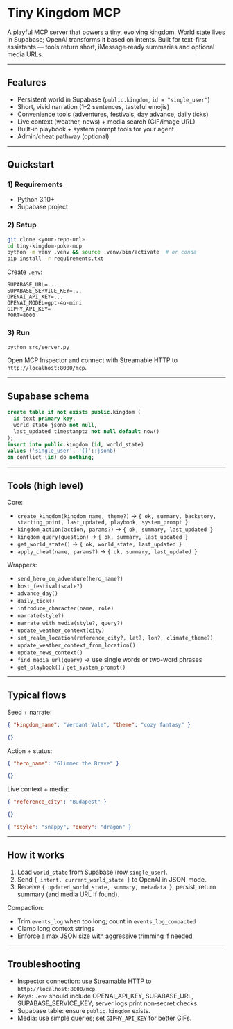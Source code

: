 # Tiny Kingdom MCP

A playful MCP server that powers a tiny, evolving kingdom. World state lives in Supabase; OpenAI transforms it based on intents. Built for text-first assistants — tools return short, iMessage‑ready summaries and optional media URLs.

---

## Features
- Persistent world in Supabase (`public.kingdom`, `id = "single_user"`)
- Short, vivid narration (1–2 sentences, tasteful emojis)
- Convenience tools (adventures, festivals, day advance, daily ticks)
- Live context (weather, news) + media search (GIF/image URL)
- Built-in playbook + system prompt tools for your agent
- Admin/cheat pathway (optional)

---

## Quickstart

### 1) Requirements
- Python 3.10+
- Supabase project

### 2) Setup
```bash
git clone <your-repo-url>
cd tiny-kingdom-poke-mcp
python -m venv .venv && source .venv/bin/activate  # or conda
pip install -r requirements.txt
```

Create `.env`:
```env
SUPABASE_URL=...
SUPABASE_SERVICE_KEY=...
OPENAI_API_KEY=...
OPENAI_MODEL=gpt-4o-mini
GIPHY_API_KEY=
PORT=8000
```

### 3) Run
```bash
python src/server.py
```
Open MCP Inspector and connect with Streamable HTTP to `http://localhost:8000/mcp`.

---

## Supabase schema
```sql
create table if not exists public.kingdom (
  id text primary key,
  world_state jsonb not null,
  last_updated timestamptz not null default now()
);
insert into public.kingdom (id, world_state)
values ('single_user', '{}'::jsonb)
on conflict (id) do nothing;
```

---

## Tools (high level)

Core:
- `create_kingdom(kingdom_name, theme?)` → `{ ok, summary, backstory, starting_point, last_updated, playbook, system_prompt }`
- `kingdom_action(action, params?)` → `{ ok, summary, last_updated }`
- `kingdom_query(question)` → `{ ok, summary, last_updated }`
- `get_world_state()` → `{ ok, world_state, last_updated }`
- `apply_cheat(name, params?)` → `{ ok, summary, last_updated }`

Wrappers:
- `send_hero_on_adventure(hero_name?)`
- `host_festival(scale?)`
- `advance_day()`
- `daily_tick()`
- `introduce_character(name, role)`
- `narrate(style?)`
- `narrate_with_media(style?, query?)`
- `update_weather_context(city)`
- `set_realm_location(reference_city?, lat?, lon?, climate_theme?)`
- `update_weather_context_from_location()`
- `update_news_context()`
- `find_media_url(query)` → use single words or two-word phrases
- `get_playbook()` / `get_system_prompt()`

---

## Typical flows

Seed + narrate:
```json
{ "kingdom_name": "Verdant Vale", "theme": "cozy fantasy" }
```
```json
{}
```

Action + status:
```json
{ "hero_name": "Glimmer the Brave" }
```
```json
{}
```

Live context + media:
```json
{ "reference_city": "Budapest" }
```
```json
{}
```
```json
{ "style": "snappy", "query": "dragon" }
```

---

## How it works
1) Load `world_state` from Supabase (row `single_user`).
2) Send `{ intent, current_world_state }` to OpenAI in JSON-mode.
3) Receive `{ updated_world_state, summary, metadata }`, persist, return summary (and media URL if found).

Compaction:
- Trim `events_log` when too long; count in `events_log_compacted`
- Clamp long context strings
- Enforce a max JSON size with aggressive trimming if needed

---

## Troubleshooting
- Inspector connection: use Streamable HTTP to `http://localhost:8000/mcp`.
- Keys: `.env` should include OPENAI_API_KEY, SUPABASE_URL, SUPABASE_SERVICE_KEY; server logs print non‑secret checks.
- Supabase table: ensure `public.kingdom` exists.
- Media: use simple queries; set `GIPHY_API_KEY` for better GIFs.
